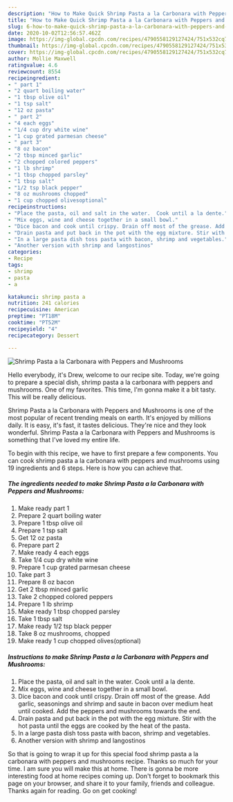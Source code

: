 ```yaml
---
description: "How to Make Quick Shrimp Pasta a la Carbonara with Peppers and Mushrooms"
title: "How to Make Quick Shrimp Pasta a la Carbonara with Peppers and Mushrooms"
slug: 6-how-to-make-quick-shrimp-pasta-a-la-carbonara-with-peppers-and-mushrooms
date: 2020-10-02T12:56:57.462Z
image: https://img-global.cpcdn.com/recipes/4790558129127424/751x532cq70/shrimp-pasta-a-la-carbonara-with-peppers-and-mushrooms-recipe-main-photo.jpg
thumbnail: https://img-global.cpcdn.com/recipes/4790558129127424/751x532cq70/shrimp-pasta-a-la-carbonara-with-peppers-and-mushrooms-recipe-main-photo.jpg
cover: https://img-global.cpcdn.com/recipes/4790558129127424/751x532cq70/shrimp-pasta-a-la-carbonara-with-peppers-and-mushrooms-recipe-main-photo.jpg
author: Mollie Maxwell
ratingvalue: 4.6
reviewcount: 8554
recipeingredient:
- " part 1"
- "2 quart boiling water"
- "1 tbsp olive oil"
- "1 tsp salt"
- "12 oz pasta"
- " part 2"
- "4 each eggs"
- "1/4 cup dry white wine"
- "1 cup grated parmesan cheese"
- " part 3"
- "8 oz bacon"
- "2 tbsp minced garlic"
- "2 chopped colored peppers"
- "1 lb shrimp"
- "1 tbsp chopped parsley"
- "1 tbsp salt"
- "1/2 tsp black pepper"
- "8 oz mushrooms chopped"
- "1 cup chopped olivesoptional"
recipeinstructions:
- "Place the pasta, oil and salt in the water.  Cook until a la dente."
- "Mix eggs, wine and cheese together in a small bowl."
- "Dice bacon and cook until crispy. Drain off most of the grease. Add garlic, seasonings and shrimp and saute in bacon over medium heat until cooked. Add the peppers and  mushrooms towards the end."
- "Drain pasta and put back in the pot with the egg mixture. Stir with the hot pasta until the eggs are cooked by the heat of the pasta."
- "In a large pasta dish toss pasta with bacon, shrimp and vegetables."
- "Another version with shrimp and langostinos"
categories:
- Recipe
tags:
- shrimp
- pasta
- a

katakunci: shrimp pasta a 
nutrition: 241 calories
recipecuisine: American
preptime: "PT18M"
cooktime: "PT52M"
recipeyield: "4"
recipecategory: Dessert

---
```



![Shrimp Pasta a la Carbonara with Peppers and Mushrooms](https://img-global.cpcdn.com/recipes/4790558129127424/751x532cq70/shrimp-pasta-a-la-carbonara-with-peppers-and-mushrooms-recipe-main-photo.jpg)

Hello everybody, it's Drew, welcome to our recipe site. Today, we're going to prepare a special dish, shrimp pasta a la carbonara with peppers and mushrooms. One of my favorites. This time, I'm gonna make it a bit tasty. This will be really delicious.



Shrimp Pasta a la Carbonara with Peppers and Mushrooms is one of the most popular of recent trending meals on earth. It's enjoyed by millions daily. It is easy, it's fast, it tastes delicious. They're nice and they look wonderful. Shrimp Pasta a la Carbonara with Peppers and Mushrooms is something that I've loved my entire life.


To begin with this recipe, we have to first prepare a few components. You can cook shrimp pasta a la carbonara with peppers and mushrooms using 19 ingredients and 6 steps. Here is how you can achieve that.

<!--inarticleads1-->

##### The ingredients needed to make Shrimp Pasta a la Carbonara with Peppers and Mushrooms:

1. Make ready  part 1
1. Prepare 2 quart boiling water
1. Prepare 1 tbsp olive oil
1. Prepare 1 tsp salt
1. Get 12 oz pasta
1. Prepare  part 2
1. Make ready 4 each eggs
1. Take 1/4 cup dry white wine
1. Prepare 1 cup grated parmesan cheese
1. Take  part 3
1. Prepare 8 oz bacon
1. Get 2 tbsp minced garlic
1. Take 2 chopped colored peppers
1. Prepare 1 lb shrimp
1. Make ready 1 tbsp chopped parsley
1. Take 1 tbsp salt
1. Make ready 1/2 tsp black pepper
1. Take 8 oz mushrooms, chopped
1. Make ready 1 cup chopped olives(optional)




<!--inarticleads2-->

##### Instructions to make Shrimp Pasta a la Carbonara with Peppers and Mushrooms:

1. Place the pasta, oil and salt in the water.  Cook until a la dente.
1. Mix eggs, wine and cheese together in a small bowl.
1. Dice bacon and cook until crispy. Drain off most of the grease. Add garlic, seasonings and shrimp and saute in bacon over medium heat until cooked. Add the peppers and  mushrooms towards the end.
1. Drain pasta and put back in the pot with the egg mixture. Stir with the hot pasta until the eggs are cooked by the heat of the pasta.
1. In a large pasta dish toss pasta with bacon, shrimp and vegetables.
1. Another version with shrimp and langostinos




So that is going to wrap it up for this special food shrimp pasta a la carbonara with peppers and mushrooms recipe. Thanks so much for your time. I am sure you will make this at home. There is gonna be more interesting food at home recipes coming up. Don't forget to bookmark this page on your browser, and share it to your family, friends and colleague. Thanks again for reading. Go on get cooking!

